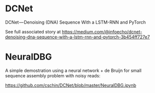 # DCNet
DCNet — Denoising (DNA) Sequence With a LSTM-RNN and PyTorch

See full associated story at
https://medium.com/@infoecho/dcnet-denoising-dna-sequence-with-a-lstm-rnn-and-pytorch-3b454ff727e7

# NeuralDBG
A simple demostration using a neural network + de Bruijn for small sequence assembly problem with noisy reads:

https://github.com/cschin/DCNet/blob/master/NeuralDBG.ipynb

